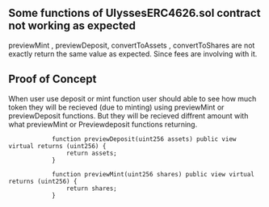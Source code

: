 ## Some functions of UlyssesERC4626.sol contract not working as expected

previewMint , previewDeposit, convertToAssets , convertToShares are not exactly return the same value as expected. Since fees are
involving with it.

## Proof of Concept

When user use deposit or mint function user should able to see how much token they will be recieved (due to minting) using
previewMint or previewDeposit functions. But they will be recieved diffrent amount with what previewMint or Previewdeposit functions
returning.

                function previewDeposit(uint256 assets) public view virtual returns (uint256) {
                    return assets;
                }
            
                function previewMint(uint256 shares) public view virtual returns (uint256) {
                    return shares;
                }










